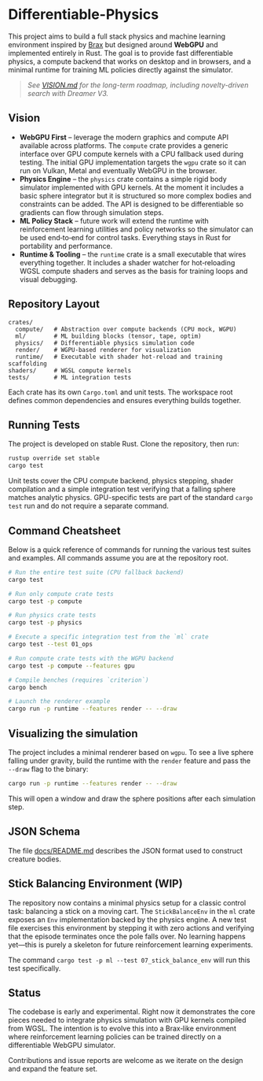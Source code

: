 # Differentiable-Physics

This project aims to build a full stack physics and machine learning environment inspired by [Brax](https://github.com/google/brax) but designed around **WebGPU** and implemented entirely in Rust.  The goal is to provide fast differentiable physics, a compute backend that works on desktop and in browsers, and a minimal runtime for training ML policies directly against the simulator.

> *See [VISION.md](VISION.md) for the long-term roadmap, including novelty-driven search with Dreamer V3.*

## Vision

* **WebGPU First** – leverage the modern graphics and compute API available across platforms. The `compute` crate provides a generic interface over GPU compute kernels with a CPU fallback used during testing. The initial GPU implementation targets the `wgpu` crate so it can run on Vulkan, Metal and eventually WebGPU in the browser.
* **Physics Engine** – the `physics` crate contains a simple rigid body simulator implemented with GPU kernels. At the moment it includes a basic sphere integrator but it is structured so more complex bodies and constraints can be added. The API is designed to be differentiable so gradients can flow through simulation steps.
* **ML Policy Stack** – future work will extend the runtime with reinforcement learning utilities and policy networks so the simulator can be used end‑to‑end for control tasks. Everything stays in Rust for portability and performance.
* **Runtime & Tooling** – the `runtime` crate is a small executable that wires everything together. It includes a shader watcher for hot‑reloading WGSL compute shaders and serves as the basis for training loops and visual debugging.

## Repository Layout

```
crates/
  compute/   # Abstraction over compute backends (CPU mock, WGPU)
  ml/        # ML building blocks (tensor, tape, optim)
  physics/   # Differentiable physics simulation code
  render/    # WGPU-based renderer for visualization
  runtime/   # Executable with shader hot‑reload and training scaffolding
shaders/     # WGSL compute kernels
tests/       # ML integration tests
```

Each crate has its own `Cargo.toml` and unit tests. The workspace root defines common dependencies and ensures everything builds together.

## Running Tests

The project is developed on stable Rust. Clone the repository, then run:

```bash
rustup override set stable
cargo test
```

Unit tests cover the CPU compute backend, physics stepping, shader compilation and a simple integration test verifying that a falling sphere matches analytic physics. GPU-specific tests are part of the standard `cargo test` run and do not require a separate command.

## Command Cheatsheet

Below is a quick reference of commands for running the various test suites and examples. All commands assume you are at the repository root.

```bash
# Run the entire test suite (CPU fallback backend)
cargo test

# Run only compute crate tests
cargo test -p compute

# Run physics crate tests
cargo test -p physics

# Execute a specific integration test from the `ml` crate
cargo test --test 01_ops

# Run compute crate tests with the WGPU backend
cargo test -p compute --features gpu

# Compile benches (requires `criterion`)
cargo bench

# Launch the renderer example
cargo run -p runtime --features render -- --draw
```

## Visualizing the simulation

The project includes a minimal renderer based on `wgpu`. To see a live sphere
falling under gravity, build the runtime with the `render` feature and pass the
`--draw` flag to the binary:

```bash
cargo run -p runtime --features render -- --draw
```

This will open a window and draw the sphere positions after each simulation
step.


## JSON Schema

The file [docs/README.md](docs/README.md) describes the JSON format used to
construct creature bodies.

## Stick Balancing Environment (WIP)

The repository now contains a minimal physics setup for a classic control task:
balancing a stick on a moving cart. The `StickBalanceEnv` in the `ml` crate
exposes an `Env` implementation backed by the physics engine. A new test file
exercises this environment by stepping it with zero actions and verifying that
the episode terminates once the pole falls over. No learning happens yet—this is
purely a skeleton for future reinforcement learning experiments.

The command `cargo test -p ml --test 07_stick_balance_env` will run this test specifically.

## Status

The codebase is early and experimental. Right now it demonstrates the core pieces needed to integrate physics simulation with GPU kernels compiled from WGSL. The intention is to evolve this into a Brax‑like environment where reinforcement learning policies can be trained directly on a differentiable WebGPU simulator.

Contributions and issue reports are welcome as we iterate on the design and expand the feature set.
